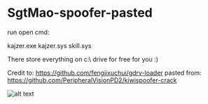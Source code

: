 # SgtMao-spoofer-pasted

run open cmd:

kajzer.exe kajzer.sys skill.sys


There store everything on c:\ drive for free for you :)

Credit to:
https://github.com/fengjixuchui/gdrv-loader
pasted from:
https://github.com/PeripheralVisionPD2/kiwispoofer-crack

![alt text](https://cdn.discordapp.com/attachments/849867777862008845/871784598537912320/unknown.png)
